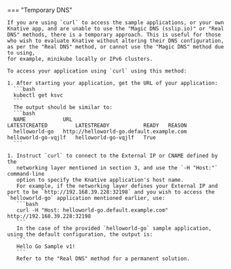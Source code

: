 === "Temporary DNS"

    If you are using `curl` to access the sample applications, or your own Knative app, and are unable to use the "Magic DNS (sslip.io)" or "Real DNS" methods, there is a temporary approach. This is useful for those who wish to evaluate Knative without altering their DNS configuration, as per the "Real DNS" method, or cannot use the "Magic DNS" method due to using,
    for example, minikube locally or IPv6 clusters.

    To access your application using `curl` using this method:

    1. After starting your application, get the URL of your application:
      ```bash
      kubectl get ksvc
      ```
      The output should be similar to:
      ```bash
      NAME            URL                                        LATESTCREATED         LATESTREADY           READY   REASON
      helloworld-go   http://helloworld-go.default.example.com   helloworld-go-vqjlf   helloworld-go-vqjlf   True
      ```

    1. Instruct `curl` to connect to the External IP or CNAME defined by the
       networking layer mentioned in section 3, and use the `-H "Host:"` command-line
       option to specify the Knative application's host name.
       For example, if the networking layer defines your External IP and port to be `http://192.168.39.228:32198` and you wish to access the `helloworld-go` application mentioned earlier, use:
       ```bash
       curl -H "Host: helloworld-go.default.example.com" http://192.168.39.228:32198
       ```
       In the case of the provided `helloworld-go` sample application, using the default configuration, the output is:
       ```
       Hello Go Sample v1!
       ```
       Refer to the "Real DNS" method for a permanent solution.
